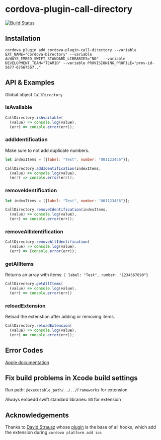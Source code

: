 # cordova-plugin-call-directory

[![Build Status](https://travis-ci.org/GEDYSIntraWare/cordova-plugin-call-directory.svg?branch=master)](https://travis-ci.org/GEDYSIntraWare/cordova-plugin-call-directory)

## Installation

`cordova plugin add cordova-plugin-call-directory --variable EXT_NAME="Cordova-Directory" --variable ALWAYS_EMBED_SWIFT_STANDARD_LIBRARIES="NO"  --variable DEVELOPMENT_TEAM="TEAMID" --variable PROVISIONING_PROFILE="prov-id-5677-67567567.."`

## API & Examples

Global object `CallDirectory`

### isAvailable

```javascript
CallDirectory.isAvailable(
  (value) => console.log(value),
  (err) => console.error(err));
```

### addIdentification
Make sure to not add duplicate numbers.

```javascript
let indexItems = [{label: "Test", number: "001123456"}];

CallDirectory.addIdentification(indexItems, 
  (value) => console.log(value),
  (err) => console.error(err));
```

### removeIdentification

```javascript
let indexItems = [{label: "Test", number: "001123456"}];

CallDirectory.removeIdentification(indexItems,
  (value) => console.log(value),
  (err) => console.error(err));
```

### removeAllIdentification

```javascript
CallDirectory.removeAllIdentification(
  (value) => console.log(value),
  (err) => {console.error(err));
```

### getAllItems

Returns an array with items: `{ label: "Test", number: "1234567890"}`

```javascript
CallDirectory.getAllItems(
  (value) => console.log(value),
  (err) => console.error(err))
```

### reloadExtension

Reload the extenstion after adding or removing items.

```javascript
CallDirectory.reloadExtension(
  (value) => console.log(value),
  (err) => console.error(err));
```

## Error Codes
[Apple documentation](https://developer.apple.com/documentation/callkit/cxerrorcodecalldirectorymanagererror.code)

## Fix build problems in Xcode build settings

Run path: `@executable_path/../../Frameworks` for extension

Always embedd swift standard libraries: ``NO`` for extension

## Acknowledgements
Thanks to [David Strausz](https://github.com/DavidStrausz) whose [plugin](https://github.com/DavidStrausz/cordova-plugin-today-widget) is the base of all hooks, which add the extension during `cordova platform add ios`
